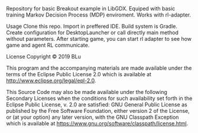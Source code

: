 Repository for basic Breakout example in LibGDX.
Equiped with basic training Markov Decision Process (MDP) enviroment.
Works with rl-adapter. 

Usage
Clone this repo. Import in preffered IDE. Build system is Gradle.
Create configuration for DesktopLauncher or call directly main method without parameters.
After starting game, you can start rl adapter to see how game and agent RL communicate.

License
Copyright © 2019 BLu

This program and the accompanying materials are made available under the terms of the Eclipse Public License 2.0 which is available at http://www.eclipse.org/legal/epl-2.0.

This Source Code may also be made available under the following Secondary Licenses when the conditions for such availability set forth in the Eclipse Public License, v. 2.0 are satisfied: GNU General Public License as published by the Free Software Foundation, either version 2 of the License, or (at your option) any later version, with the GNU Classpath Exception which is available at https://www.gnu.org/software/classpath/license.html.
